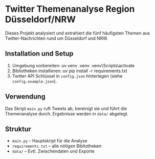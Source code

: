 # Twitter Themenanalyse Region Düsseldorf/NRW

Dieses Projekt analysiert und extrahiert die fünf häufigsten Themen aus Twitter-Nachrichten rund um Düsseldorf und NRW.

## Installation und Setup
1. Umgebung vorbereiten:
uv venv .venv
.venv\Scripts\activate 
2. Bibliotheken installieren:
uv pip install -r requirements.txt
3. Twitter API Schlüssel in `config.json` hinterlegen (siehe `config.example.json`).

## Verwendung
Das Skript `main.py` ruft Tweets ab, bereinigt sie und führt die Themenanalyse durch. Ergebnisse werden in `data/` abgelegt.

## Struktur
- `main.py` – Hauptskript für die Analyse
- `requirements.txt` – alle nötigen Bibliotheken
- `data/` – Evtl. Zwischendaten und Exporte
